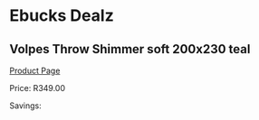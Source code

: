 
# Ebucks Dealz
## Volpes Throw Shimmer soft 200x230 teal
[Product Page](https://www.ebucks.com/web/shop/productSelected.do?prodId=1155947296&catId=704984344)

Price: R349.00

Savings: 


	